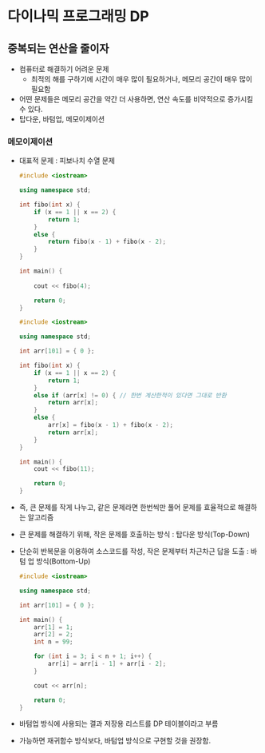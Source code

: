 # **다이나믹 프로그래밍 DP**

## **중복되는 연산을 줄이자**

- 컴퓨터로 해결하기 어려운 문제
    - 최적의 해를 구하기에 시간이 매우 많이 필요하거나, 메모리 공간이 매우 많이 필요함
- 어떤 문제들은 메모리 공간을 약간 더 사용하면, 연산 속도를 비약적으로 증가시킬 수 있다.
- 탑다운, 바텀업, 메모이제이션

### 메모이제이션

- 대표적 문제 : 피보나치 수열 문제
    
    ```cpp
    #include <iostream>
    
    using namespace std;
    
    int fibo(int x) {
    	if (x == 1 || x == 2) {
    		return 1;
    	}
    	else {
    		return fibo(x - 1) + fibo(x - 2);
    	}
    }
    
    int main() {
    	
    	cout << fibo(4);
    
    	return 0;
    }
    ```
    
    ```cpp
    #include <iostream>
    
    using namespace std;
    
    int arr[101] = { 0 };
    
    int fibo(int x) {
    	if (x == 1 || x == 2) {
    		return 1;
    	}
    	else if (arr[x] != 0) { // 한번 계산한적이 있다면 그대로 반환
    		return arr[x];
    	}
    	else {
    		arr[x] = fibo(x - 1) + fibo(x - 2);
    		return arr[x];
    	}
    }
    
    int main() {
    	cout << fibo(11);
    
    	return 0;
    }
    ```
    
- 즉, 큰 문제를 작게 나누고, 같은 문제라면 한번씩만 풀어 문제를 효율적으로 해결하는 알고리즘
- 큰 문제를 해결하기 위해, 작은 문제를 호출하는 방식 : 탑다운 방식(Top-Down)
- 단순히 반복문을 이용하여 소스코드를 작성, 작은 문제부터 차근차근 답을 도출 : 바텀 업 방식(Bottom-Up)
    
    ```cpp
    #include <iostream>
    
    using namespace std;
    
    int arr[101] = { 0 };
    
    int main() {
    	arr[1] = 1;
    	arr[2] = 2;
    	int n = 99;
    
    	for (int i = 3; i < n + 1; i++) {
    		arr[i] = arr[i - 1] + arr[i - 2];
    	}
    
    	cout << arr[n];
    
    	return 0;
    }
    ```
    
- 바텀업 방식에 사용되는 결과 저장용 리스트를 DP 테이블이라고 부름
- 가능하면 재귀함수 방식보다, 바텀업 방식으로 구현할 것을 권장함.